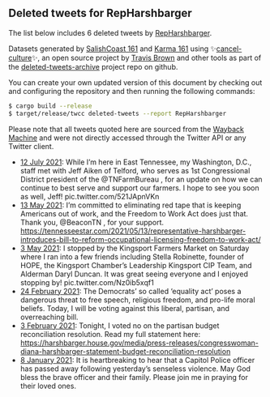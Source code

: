 ## Deleted tweets for RepHarshbarger

The list below includes 6 deleted tweets by
[RepHarshbarger](https://twitter.com/RepHarshbarger).



Datasets generated by [SalishCoast 161](https://twitter.com/SalishCoastA) and [Karma 161](https://twitter.com/KarmaOneSixOne)
using ✨[cancel-culture](https://github.com/travisbrown/cancel-culture)✨, an open source project by [Travis Brown](https://twitter.com/travisbrown) 
and other tools as part of the [deleted-tweets-archive](https://github.com/salcoast/deleted-tweets-archive/) project repo on github.

You can create your own updated version of this document by checking out and configuring the
repository and then running the following commands:

```bash
$ cargo build --release
$ target/release/twcc deleted-tweets --report RepHarshbarger
```

Please note that all tweets quoted here are sourced from the
[Wayback Machine](https://web.archive.org) and were not directly accessed through the Twitter API or
any Twitter client.

* [12 July 2021](https://web.archive.org/web/20210712194416/https://twitter.com/RepHarshbarger/status/1414671856817352704): While I’m here in East Tennessee, my Washington, D.C., staff met with Jeff Aiken of Telford, who serves as 1st Congressional District president of the  @TNFarmBureau , for an update on how we can continue to best serve and support our farmers. I hope to see you soon as well, Jeff! pic.twitter.com/521JApnVKn
* [13 May 2021](https://web.archive.org/web/20210513182427/https://twitter.com/RepHarshbarger/status/1392908566709903361): I’m committed to eliminating red tape that is keeping Americans out of work, and the Freedom to Work Act does just that. Thank you,  @BeaconTN , for your support. https://tennesseestar.com/2021/05/13/representative-harshbarger-introduces-bill-to-reform-occupational-licensing-freedom-to-work-act/
* [ 3 May 2021](https://web.archive.org/web/20210503133427/https://twitter.com/RepHarshbarger/status/1389211493409955848): I stopped by the Kingsport Farmers Market on Saturday where I ran into a few friends including Stella Robinette, founder of HOPE, the Kingsport Chamber’s Leadership Kingsport CIP Team, and Alderman Daryl Duncan. It was great seeing everyone and I enjoyed stopping by! pic.twitter.com/Nz0ib5xqf1
* [24 February 2021](https://web.archive.org/web/20210224202732/https://twitter.com/RepHarshbarger/status/1364673277067751432): The Democrats’ so called ‘equality act’ poses a dangerous threat to free speech, religious freedom, and pro-life moral beliefs. Today, I will be voting against this liberal, partisan, and overreaching bill.
* [ 3 February 2021](https://web.archive.org/web/20210203232723/https://twitter.com/RepHarshbarger/status/1357108383535489024): Tonight, I voted no on the partisan budget reconciliation resolution. Read my full statement here:  https://harshbarger.house.gov/media/press-releases/congresswoman-diana-harshbarger-statement-budget-reconciliation-resolution
* [ 8 January 2021](https://web.archive.org/web/20210108005651/https://twitter.com/RepHarshbarger/status/1347346048826691591): It is heartbreaking to hear that a Capitol Police officer has passed away following yesterday’s senseless violence. May God bless the brave officer and their family. Please join me in praying for their loved ones.
